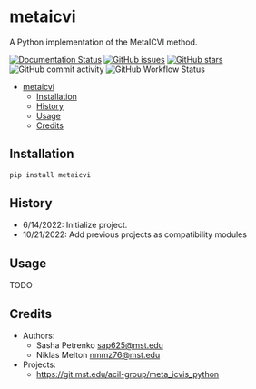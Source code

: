 # metaicvi

A Python implementation of the MetaICVI method.

[![Documentation Status](https://readthedocs.org/projects/metaicvi/badge/?version=latest)](https://metaicvi.readthedocs.io/en/latest/?badge=latest)
[![GitHub issues](https://img.shields.io/github/issues/AP6YC/metaicvi?style=flat-square)](https://github.com/AP6YC/metaicvi/issues)
[![GitHub stars](https://img.shields.io/github/stars/AP6YC/metaicvi?style=flat-square)](https://github.com/AP6YC/metaicvi/stargazers)
![GitHub commit activity](https://img.shields.io/github/commit-activity/m/AP6YC/metaicvi?style=flat-square)
![GitHub Workflow Status](https://img.shields.io/github/workflow/status/AP6YC/metaicvi/Test?style=flat-square)

- [metaicvi](#metaicvi)
  - [Installation](#installation)
  - [History](#history)
  - [Usage](#usage)
  - [Credits](#credits)

## Installation

```python
pip install metaicvi
```

## History

- 6/14/2022: Initialize project.
- 10/21/2022: Add previous projects as compatibility modules

## Usage

TODO

## Credits

- Authors:
  - Sasha Petrenko <sap625@mst.edu>
  - Niklas Melton <nmmz76@mst.edu>
- Projects:
  - https://git.mst.edu/acil-group/meta_icvis_python

